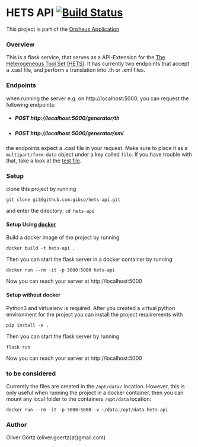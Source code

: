 HETS API [![Build Status](https://travis-ci.com/gibso/hets-api.svg?branch=master)](https://travis-ci.com/gibso/hets-api)
=================================

This project is part of the [Orpheus Application](https://github.com/gibso/orpheus-dev)

### Overview
This is a flask service, that serves as a API-Extension for the [The Heterogeneous Tool Set (HETS)](https://github.com/spechub/Hets).
It has currently two endpoints that accept a .casl file, and perform a translation into .th or .xml files.

### Endpoints

when running the server e.g. on http://localhost:5000, you can request the following endpoints:
* ##### POST  http://localhost:5000/generator/th
* ##### POST  http://localhost:5000/generator/xml

the endpoints expect a .casl file in your request. Make sure to place it as a `multipart/form-data` object under a key called `file`. If you have trouble with that, take a look at the [test file](https://github.com/gibso/hets-api/blob/master/tests/generator_test.py).

### Setup

clone this project by running 
```
git clone git@github.com:gibso/hets-api.git
```

and enter the directory: `cd hets-api`

#### Setup Using [docker](https://www.docker.com/get-started)
Build a docker image of the project by running
```
docker build -t hets-api .
```

Then you can start the flask server in a docker container by running
```
docker run --rm -it -p 5000:5000 hets-api
```
Now you can reach your server at http://localhost:5000 


#### Setup without docker
Python3 and virtualenv is required. After you created a virtual python environment for the project you can install the project requirements with 
```
pip install -e . 
```
Then you can start the flask server by running
```
flask run
```
Now you can reach your server at http://localhost:5000 

### to be considered
Currently the files are created in the  `/opt/data/` location. However, this is only useful when running the project in a docker container, then you can mount any local folder to the containers `/opt/data` location:
```
docker run --rm -it -p 5000:5000 -v ~/data:/opt/data hets-api
```

### Author
Oliver Görtz (oliver.goertz{at}gmail.com)